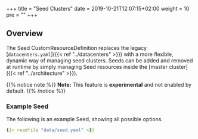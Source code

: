 +++
title = "Seed Clusters"
date = 2019-10-21T12:07:15+02:00
weight = 10
pre = "<b></b>"
+++

## Overview

The Seed CustomResourceDefinition replaces the legacy [`datacenters.yaml`]({{< ref "../datacenters" >}}) with
a more flexible, dynamic way of managing seed clusters. Seeds can be added and removed at runtime by simply
managing Seed resources inside the [master cluster]({{< ref "../architecture" >}}).

{{% notice note %}}
**Note:** This feature is **experimental** and not enabled by default.
{{% /notice %}}

### Example Seed

The following is an example Seed, showing all possible options.

```yaml
{{< readfile "data/seed.yaml" >}}
```
